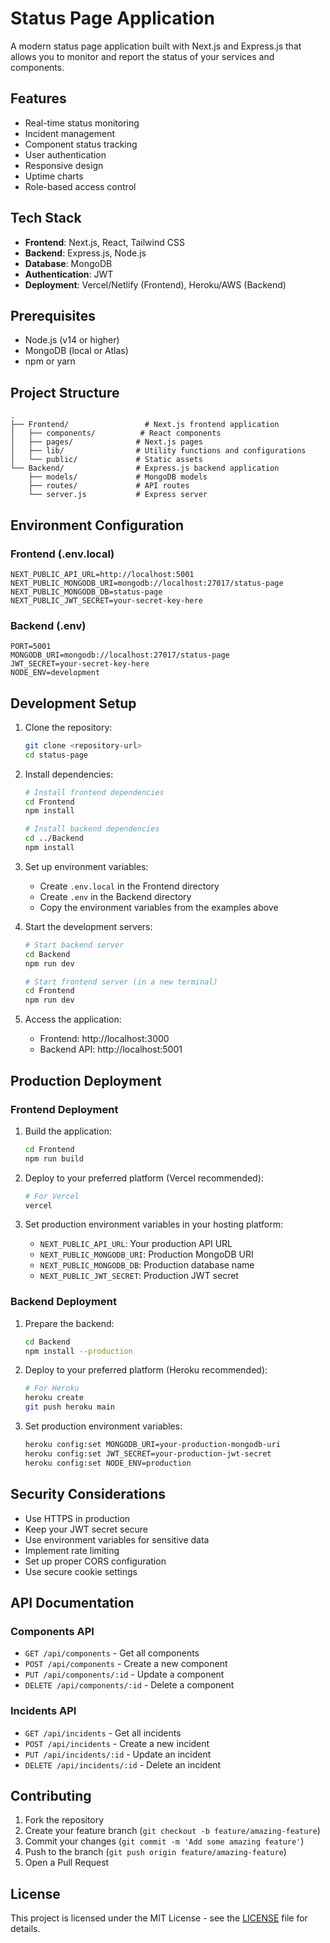 # Status Page Application

A modern status page application built with Next.js and Express.js that allows you to monitor and report the status of your services and components.

## Features

- Real-time status monitoring
- Incident management
- Component status tracking
- User authentication
- Responsive design
- Uptime charts
- Role-based access control

## Tech Stack

- **Frontend**: Next.js, React, Tailwind CSS
- **Backend**: Express.js, Node.js
- **Database**: MongoDB
- **Authentication**: JWT
- **Deployment**: Vercel/Netlify (Frontend), Heroku/AWS (Backend)

## Prerequisites

- Node.js (v14 or higher)
- MongoDB (local or Atlas)
- npm or yarn

## Project Structure

```
.
├── Frontend/                 # Next.js frontend application
│   ├── components/          # React components
│   ├── pages/              # Next.js pages
│   ├── lib/                # Utility functions and configurations
│   └── public/             # Static assets
└── Backend/                # Express.js backend application
    ├── models/             # MongoDB models
    ├── routes/             # API routes
    └── server.js           # Express server
```

## Environment Configuration

### Frontend (.env.local)

```env
NEXT_PUBLIC_API_URL=http://localhost:5001
NEXT_PUBLIC_MONGODB_URI=mongodb://localhost:27017/status-page
NEXT_PUBLIC_MONGODB_DB=status-page
NEXT_PUBLIC_JWT_SECRET=your-secret-key-here
```

### Backend (.env)

```env
PORT=5001
MONGODB_URI=mongodb://localhost:27017/status-page
JWT_SECRET=your-secret-key-here
NODE_ENV=development
```

## Development Setup

1. Clone the repository:
   ```bash
   git clone <repository-url>
   cd status-page
   ```

2. Install dependencies:
   ```bash
   # Install frontend dependencies
   cd Frontend
   npm install

   # Install backend dependencies
   cd ../Backend
   npm install
   ```

3. Set up environment variables:
   - Create `.env.local` in the Frontend directory
   - Create `.env` in the Backend directory
   - Copy the environment variables from the examples above

4. Start the development servers:
   ```bash
   # Start backend server
   cd Backend
   npm run dev

   # Start frontend server (in a new terminal)
   cd Frontend
   npm run dev
   ```

5. Access the application:
   - Frontend: http://localhost:3000
   - Backend API: http://localhost:5001

## Production Deployment

### Frontend Deployment

1. Build the application:
   ```bash
   cd Frontend
   npm run build
   ```

2. Deploy to your preferred platform (Vercel recommended):
   ```bash
   # For Vercel
   vercel
   ```

3. Set production environment variables in your hosting platform:
   - `NEXT_PUBLIC_API_URL`: Your production API URL
   - `NEXT_PUBLIC_MONGODB_URI`: Production MongoDB URI
   - `NEXT_PUBLIC_MONGODB_DB`: Production database name
   - `NEXT_PUBLIC_JWT_SECRET`: Production JWT secret

### Backend Deployment

1. Prepare the backend:
   ```bash
   cd Backend
   npm install --production
   ```

2. Deploy to your preferred platform (Heroku recommended):
   ```bash
   # For Heroku
   heroku create
   git push heroku main
   ```

3. Set production environment variables:
   ```bash
   heroku config:set MONGODB_URI=your-production-mongodb-uri
   heroku config:set JWT_SECRET=your-production-jwt-secret
   heroku config:set NODE_ENV=production
   ```

## Security Considerations

- Use HTTPS in production
- Keep your JWT secret secure
- Use environment variables for sensitive data
- Implement rate limiting
- Set up proper CORS configuration
- Use secure cookie settings

## API Documentation

### Components API

- `GET /api/components` - Get all components
- `POST /api/components` - Create a new component
- `PUT /api/components/:id` - Update a component
- `DELETE /api/components/:id` - Delete a component

### Incidents API

- `GET /api/incidents` - Get all incidents
- `POST /api/incidents` - Create a new incident
- `PUT /api/incidents/:id` - Update an incident
- `DELETE /api/incidents/:id` - Delete an incident

## Contributing

1. Fork the repository
2. Create your feature branch (`git checkout -b feature/amazing-feature`)
3. Commit your changes (`git commit -m 'Add some amazing feature'`)
4. Push to the branch (`git push origin feature/amazing-feature`)
5. Open a Pull Request

## License

This project is licensed under the MIT License - see the [LICENSE](LICENSE) file for details. 
